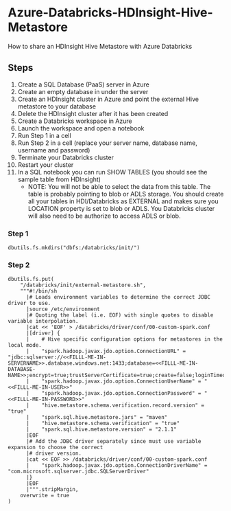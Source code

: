 # Azure-Databricks-HDInsight-Hive-Metastore
How to share an HDInsight Hive Metastore with Azure Databricks

## Steps
1. Create a SQL Database (PaaS) server in Azure
2. Create an empty database in under the server
3. Create an HDInsight cluster in Azure and point the external Hive metastore to your database
4. Delete the HDInsight cluster after it has been created
5. Create a Databricks workspace in Azure
6. Launch the workspace and open a notebook
7. Run Step 1 in a cell
8. Run Step 2 in a cell (replace your server name, database name, username and password)
9. Terminate your Databricks cluster
10. Restart your cluster
11. In a SQL notebook you can run SHOW TABLES (you should see the sample table from HDInsight)
    * NOTE: You will not be able to select the data from this table.  The table is probably pointing to blob or ADLS storage.  You should create all your tables in HDI/Databricks as EXTERNAL and makes sure you LOCATION property is set to blob or ADLS.  You Databricks cluster will also need to be authorize to access ADLS or blob.

### Step 1
```
dbutils.fs.mkdirs("dbfs:/databricks/init/")
```

### Step 2
```
dbutils.fs.put(
    "/databricks/init/external-metastore.sh",
    """#!/bin/sh
      |# Loads environment variables to determine the correct JDBC driver to use.
      |source /etc/environment
      |# Quoting the label (i.e. EOF) with single quotes to disable variable interpolation.
      |cat << 'EOF' > /databricks/driver/conf/00-custom-spark.conf
      |[driver] {
      |    # Hive specific configuration options for metastores in the local mode.
      |    "spark.hadoop.javax.jdo.option.ConnectionURL" = "jdbc:sqlserver://<<FILLL-ME-IN-SERVERNAME>>.database.windows.net:1433;database=<<FILLL-ME-IN-DATABASE-NAME>>;encrypt=true;trustServerCertificate=true;create=false;loginTimeout=300"
      |    "spark.hadoop.javax.jdo.option.ConnectionUserName" = "<<FILLL-ME-IN-USER>>"
      |    "spark.hadoop.javax.jdo.option.ConnectionPassword" = "<<FILLL-ME-IN-PASSWORD>>"
      |    "hive.metastore.schema.verification.record.version" = "true"
      |    "spark.sql.hive.metastore.jars" = "maven"
      |    "hive.metastore.schema.verification" = "true"
      |    "spark.sql.hive.metastore.version" = "2.1.1"
      |EOF
      |# Add the JDBC driver separately since must use variable expansion to choose the correct
      |# driver version.
      |cat << EOF >> /databricks/driver/conf/00-custom-spark.conf
      |    "spark.hadoop.javax.jdo.option.ConnectionDriverName" = "com.microsoft.sqlserver.jdbc.SQLServerDriver"
      |}
      |EOF
      |""".stripMargin,
    overwrite = true
)
```
